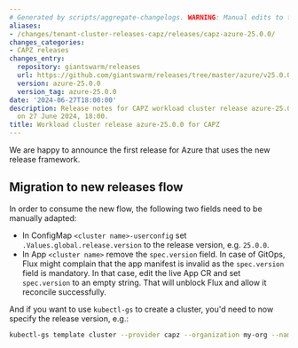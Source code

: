 ```yaml
---
# Generated by scripts/aggregate-changelogs. WARNING: Manual edits to this files will be overwritten.
aliases:
- /changes/tenant-cluster-releases-capz/releases/capz-azure-25.0.0/
changes_categories:
- CAPZ releases
changes_entry:
  repository: giantswarm/releases
  url: https://github.com/giantswarm/releases/tree/master/azure/v25.0.0
  version: azure-25.0.0
  version_tag: azure-25.0.0
date: '2024-06-27T18:00:00'
description: Release notes for CAPZ workload cluster release azure-25.0.0, published
  on 27 June 2024, 18:00.
title: Workload cluster release azure-25.0.0 for CAPZ
---
```


We are happy to announce the first release for Azure that uses the new release framework.

## Migration to new releases flow

In order to consume the new flow, the following two fields need to be manually adapted:

* In ConfigMap `<cluster name>-userconfig` set `.Values.global.release.version` to the release version, e.g. `25.0.0`.
* In App `<cluster name>` remove the `spec.version` field. In case of GitOps, Flux might complain that the app manifest is invalid as the `spec.version` field is mandatory. In that case, edit the live App CR and set `spec.version` to an empty string. That will unblock Flux and allow it reconcile successfully.

And if you want to use `kubectl-gs` to create a cluster, you'd need to now specify the release version, e.g.:

```bash
kubectl-gs template cluster --provider capz --organization my-org --name cluster_name --region westeurope --azure-subscription-id AZURE_ID --release 25.0.0
```
